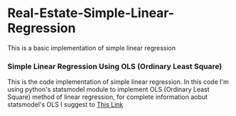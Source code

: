 # Real-Estate-Simple-Linear-Regression
This is a basic implementation of simple linear regression


### Simple Linear Regression Using OLS (Ordinary Least Square)
This is the code implementation of simple linear regression. In this code I'm using python's statsmodel module to implement OLS (Ordinary Least Square) method of linear regression, for complete information aobut statsmodel's OLS I suggest to [This Link](https://www.geeksforgeeks.org/ordinary-least-squares-ols-using-statsmodels/)

